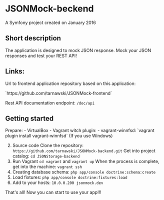 JSONMock-beckend
====================

A Symfony project created on January 2016

<h2>Short description</h2>
The application is designed to mock JSON response.
Mock your JSON responses and test your REST API!

<h2>Links:</h2>

<p>Url to frontend application repository based on this application:</p>
`https://github.com/tarnawski/JSONMock-frontend`

Rest API documentation endpoint: `/doc/api`
 
<p><h2>Getting started</h2></p>
Prepare: 
- VirtualBox
- Vagrant witch plugin:
    - vagrant-winnfsd: `vagrant plugin install vagrant-winnfsd` (If you use Windows)

2. Source code
Clone the repository:
`https://github.com/tarnawski/JSONMock-backend.git`
Get into project catalog:
`cd JSONStorage-backend`
3. Run Vagrant
`cd vagrant` and `vagrant up`
When the process is complete, get into the machine:
`vagrant ssh`
4. Creating database schema:
`php app/console doctrine:schema:create`
5. Load fixtures:
`php app/console doctrine:fixtures:load`
6. Add to your hosts:
`10.0.0.200 jsonmock.dev`

That's all! Now you can start to use your app!!!